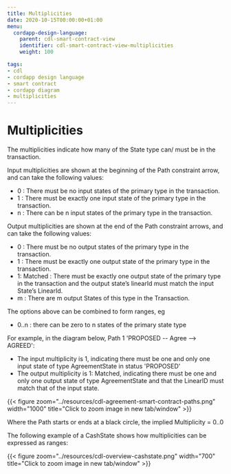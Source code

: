 ```yaml
---
title: Multiplicities
date: 2020-10-15T00:00:00+01:00
menu:
  cordapp-design-language:
    parent: cdl-smart-contract-view
    identifier: cdl-smart-contract-view-multiplicities
    weight: 100

tags:
- cdl
- cordapp design language
- smart contract
- cordapp diagram
- multiplicities
---
```


# Multiplicities

The multiplicities indicate how many of the State type can/ must be in the transaction.

Input multiplicities are shown at the beginning of the Path constraint arrow, and can take the following values:

* 0 : There must be no input states of the primary type in the transaction.
* 1 : There must be exactly one input state of the primary type in the transaction.
* n : There can be n input states of the primary type in the transaction.

Output multiplicities are shown at the end of the Path constraint arrows, and can take the following values:

* 0 : There must be no output states of the primary type in the transaction.
* 1 : There must be exactly one output state of the primary type in the transaction.
* 1: Matched : There must be exactly one output state of the primary type in the transaction and the output state’s linearId must match the input State’s LinearId.
* m : There are m output States of this type in the Transaction.

The options above can be combined to form ranges, eg

* 0..n : there can be zero to n states of the primary state type

For example, in the diagram below,  Path 1 'PROPOSED -- Agree --> AGREED':

* The input multiplicity is 1, indicating there must be one and only one input state of type AgreementState in status 'PROPOSED'
* The output multiplicity is 1: Matched, indicating there must be one and only one output state of type AgreementState and that the LinearID must match that of the input state.

{{< figure zoom="../resources/cdl-agreement-smart-contract-paths.png" width="1000" title="Click to zoom image in new tab/window" >}}

Where the Path starts or ends at a black circle, the implied Multiplicity = 0..0

The following example of a CashState shows how multiplicities can be expressed as ranges:

{{< figure zoom="../resources/cdl-overview-cashstate.png" width="700" title="Click to zoom image in new tab/window" >}}
